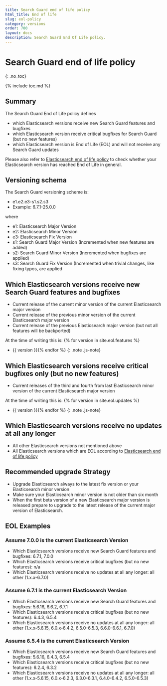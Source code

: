 ```yaml
---
title: Search Guard end of life policy
html_title: End of life
slug: eol-policy
category: versions
order: 700
layout: docs
description: Search Guard End Of Life policy.
---
```


# Search Guard end of life policy
{: .no_toc}

{% include toc.md %}

## Summary

The Search Guard End of Life policy defines 

* which Elasticsearch versions receive new Search Guard features and bugfixes
* which Elasticsearch version receive critical bugfixes for Search Guard (but no new features)
* which Elasticsearch version is End of Life (EOL) and will not receive any Search Guard updates

Please also refer to [Elasticsearch end of life policy](https://www.elastic.co/de/support/eol) to check whether your Elasticsearch version
has reached End of Life in general. 

## Versioning schema

The Search Guard versioning scheme is: 

* e1.e2.e3-s1.s2.s3
* Example: 6.7.1-25.0.0
 
where 

* e1: Elasticsearch Major Version
* e2: Elasticsearch Minor Version
* e3: Elasticsearch Fix Version
* s1: Search Guard Major Version (Incremented when new features are added)
* s2: Search Guard Minor Version (Incremented when bugfixes are applied)
* s3: Search Guard Fix Version (Incremented when trivial changes, like fixing typos, are applied

## Which Elasticsearch versions receive new Search Guard features and bugfixes

* Current release of the current minor version of the current Elasticsearch major version
* Current release of the previous minor version of the current Elasticsearch major version
* Current release of the previous Elasticsearch major version (but not all features will be backported)


At the time of writing this is: {% for version in site.eol.features %}
* {{ version }}{% endfor %}
{: .note .js-note}

## Which Elasticsearch versions receive critical bugfixes only (but no new features)

* Current releases of the third and fourth from last Elasticsearch minor version of the current Elasticsearch major version


At the time of writing this is: {% for version in site.eol.updates %}
* {{ version }}{% endfor %}
{: .note .js-note}

## Which Elasticsearch versions receive no updates at all any longer

* All other Elasticsearch versions not mentioned above
* All Elasticsearch versions which are EOL according to [Elasticsearch end of life policy](https://www.elastic.co/de/support/eol)

## Recommended upgrade Strategy

* Upgrade Elasticsearch always to the latest fix version or your Elasticsearch minor version
* Make sure your Elasticsearch minor version is not older than six month 
* When the first beta version of a new Elasticsearch major version is released prepare to upgrade to the latest release of the current major version of Elasticsearch.

## EOL Examples

### Assume 7.0.0 is the current Elasticsearch Version 

* Which Elasticsearch versions receive new Search Guard features and bugfixes: 6.7.1, 7.0.0
* Which Elasticsearch versions receive critical bugfixes (but no new features): n/a
* Which Elasticsearch versions receive no updates at all any longer: all other (1.x.x-6.7.0)


### Assume 6.7.1 is the current Elasticsearch Version

* Which Elasticsearch versions receive new Search Guard features and bugfixes: 5.6.16, 6.6.2, 6.7.1
* Which Elasticsearch versions receive critical bugfixes (but no new features): 6.4.3, 6.5.4
* Which Elasticsearch versions receive no updates at all any longer: all other (1.x.x-5.6.15, 6.0.x-6.4.2, 6.5.0-6.5.3, 6.6.0-6.6.1, 6.7.0)

### Assume 6.5.4 is the current Elasticsearch Version

* Which Elasticsearch versions receive new Search Guard features and bugfixes: 5.6.16, 6.4.3, 6.5.4
* Which Elasticsearch versions receive critical bugfixes (but no new features): 6.2.4, 6.3.2
* Which Elasticsearch versions receive no updates at all any longer: all other (1.x.x-5.6.15, 6.0.x-6.2.3, 6.3.0-6.3.1, 6.4.0-6.4.2, 6.5.0-6.5.3)